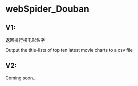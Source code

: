 # webSpider_Douban

## V1:
返回排行榜电影名字

Output the title-lists of top ten latest movie charts to a csv file

## V2:
Coming soon...
